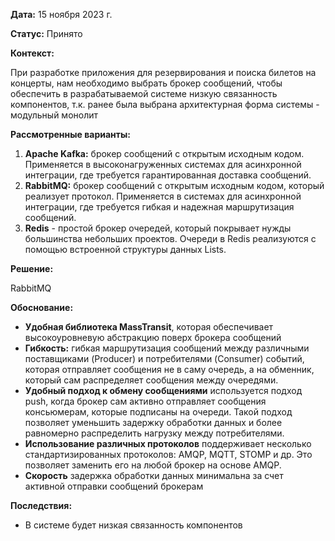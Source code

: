 
**Дата:** 15 ноября 2023 г.

**Статус:** Принято

**Контекст:** 

При разработке приложения для резервирования и поиска билетов на концерты, нам необходимо выбрать брокер сообщений, чтобы обеспечить в разрабатываемой системе низкую связанность компонентов, т.к. ранее была выбрана архитектурная форма системы - модульный монолит

**Рассмотренные варианты:**

1. **Apache Kafka:**  брокер сообщений с открытым исходным кодом. Применяется в высоконагруженных системах для асинхронной интеграции, где требуется гарантированная доставка сообщений. 
2. **RabbitMQ:**  брокер сообщений с открытым исходным кодом, который реализует протокол. Применяется в системах для асинхронной интеграции, где требуется гибкая и надежная маршрутизация сообщений.
3. **Redis** - простой брокер очередей, который покрывает нужды большинства небольших проектов. Очереди в Redis реализуются с помощью встроенной структуры данных Lists. 

**Решение:**

RabbitMQ

**Обоснование:**

- **Удобная библиотека MassTransit**, которая обеспечивает высокоуровневую абстракцию поверх брокера сообщений
- **Гибкость:** гибкая маршрутизация сообщений между различными поставщиками (Producer) и потребителями (Consumer) событий, которая отправляет сообщения не в саму очередь, а на обменник, который сам распределяет сообщения между очередями.
- **Удобный подход к обмену сообщениями** используется подход push, когда брокер сам активно отправляет сообщения консьюмерам, которые подписаны на очереди. Такой подход позволяет уменьшить задержку обработки данных и более равномерно распределить нагрузку между потребителями.
- **Использование различных протоколов** поддерживает несколько стандартизированных протоколов: AMQP, MQTT, STOMP и др. Это позволяет заменить его на любой брокер на основе AMQP.
- **Скорость** задержка обработки данных минимальна за счет активной отправки сообщений брокерам


**Последствия:**

- В системе будет низкая связанность компонентов

